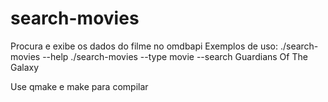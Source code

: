 # search-movies
Procura e exibe os dados do filme no omdbapi
Exemplos de uso:
./search-movies --help
./search-movies --type movie --search Guardians Of The Galaxy

Use qmake e make para compilar

